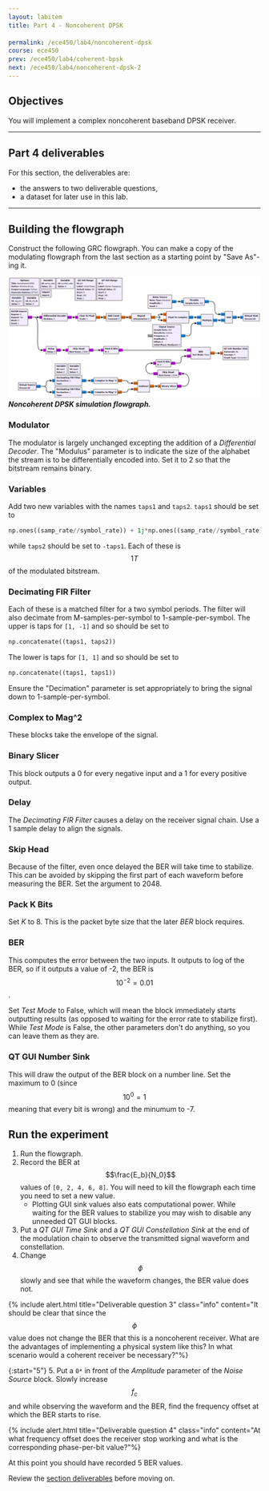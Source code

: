 ```yaml
---
layout: labitem
title: Part 4 - Noncoherent DPSK

permalink: /ece450/lab4/noncoherent-dpsk
course: ece450
prev: /ece450/lab4/coherent-bpsk
next: /ece450/lab4/noncoherent-dpsk-2
---
```


## Objectives

You will implement a complex noncoherent baseband DPSK receiver.

---

## Part 4 deliverables

For this section, the deliverables are:

- the answers to two deliverable questions,
- a dataset for later use in this lab.

---

## Building the flowgraph

Construct the following GRC flowgraph. You can make a copy of the modulating flowgraph from the last section as a starting point by "Save As"-ing it.

  ![dpsk-noncoherent-blank-flowgraph.png](figures/dpsk-noncoherent-blank-flowgraph.png)<br>
  __*Noncoherent DPSK simulation flowgraph.*__

### Modulator

The modulator is largely unchanged excepting the addition of a *Differential Decoder*. The "Modulus" parameter is to indicate the size of the alphabet the stream is to be differentially encoded into. Set it to 2 so that the bitstream remains binary.

### Variables

Add two new variables with the names `taps1` and `taps2`. `taps1` should be set to

```python
np.ones((samp_rate//symbol_rate)) + 1j*np.ones((samp_rate//symbol_rate))
```

while `taps2` should be set to `-taps1`. Each of these is $$1T$$ of the modulated bitstream.

### Decimating FIR Filter

Each of these is a matched filter for a two symbol periods. The filter will also decimate from M-samples-per-symbol to 1-sample-per-symbol. The upper is taps for `[1, -1]` and so should be set to

```python
np.concatenate((taps1, taps2))
```

The lower is taps for `[1, 1]` and so should be set to

```python
np.concatenate((taps1, taps1))
```

Ensure the "Decimation" parameter is set appropriately to bring the signal down to 1-sample-per-symbol.

### Complex to Mag^2

These blocks take the envelope of the signal.

### Binary Slicer

This block outputs a 0 for every negative input and a 1 for every positive output.

### Delay

The *Decimating FIR Filter* causes a delay on the receiver signal chain. Use a 1 sample delay to align the signals.

### Skip Head

Because of the filter, even once delayed the BER will take time to stabilize. This can be avoided by skipping the first part of each waveform before measuring the BER. Set the argument to 2048.

### Pack K Bits

Set *K* to 8. This is the packet byte size that the later *BER* block requires.

### BER

This computes the error between the two inputs. It outputs to log of the BER, so if it outputs a value of -2, the BER is $$10^{-2}=0.01$$.

Set *Test Mode* to False, which will mean the block immediately starts outputting results (as opposed to waiting for the error rate to stabilize first). While *Test Mode* is False, the other parameters don't do anything, so you can leave them as they are.

### QT GUI Number Sink

This will draw the output of the BER block on a number line. Set the maximum to 0 (since $$10^0=1$$ meaning that every bit is wrong) and the minumum to -7.

## Run the experiment

1. Run the flowgraph.
2. Record the BER at $$\frac{E_b}{N_0}$$ values of `[0, 2, 4, 6, 8]`. You will need to kill the flowgraph each time you need to set a new value.
   - Plotting GUI sink values also eats computational power. While waiting for the BER values to stabilize you may wish to disable any unneeded QT GUI blocks.
3. Put a *QT GUI Time Sink* and a *QT GUI Constellation Sink* at the end of the modulation chain to observe the transmitted signal waveform and constellation.
4. Change $$\phi$$ slowly and see that while the waveform changes, the BER value does not.

{% include alert.html title="Deliverable question 3" class="info" content="It should be clear that since the $$\phi$$ value does not change the BER that this is a noncoherent receiver. What are the advantages of implementing a physical system like this? In what scenario would a coherent receiver be necessary?"%}

{:start="5"}
5. Put a `0*` in front of the *Amplitude* parameter of the *Noise Source* block. Slowly increase $$f_c$$ and while observing the waveform and the BER, find the frequency offset at which the BER starts to rise.

{% include alert.html title="Deliverable question 4" class="info" content="At what frequency offset does the receiver stop working and what is the corresponding phase-per-bit value?"%}

At this point you should have recorded 5 BER values.

Review the [section deliverables](#part-4-deliverables) before moving on.
